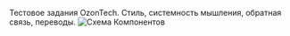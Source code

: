 Тестовое задания OzonTech. Стиль, системность мышления, обратная связь, переводы.
![Схема Компонентов](https://github.com/Darverda/OzonTech/assets/80327959/42efca6d-e04a-4e39-8c43-ecc757f61604)
